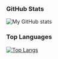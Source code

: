 ### GitHub Stats

![My GitHub stats](https://github-readme-stats.vercel.app/api?username=harusaku&show_icons=true&theme=radical&count_private=true)

### Top Languages

[![Top Langs](https://github-readme-stats.vercel.app/api/top-langs/?username=harusaku&layout=compact&theme=radical&count_private=true)](https://github.com/YourUsername)
